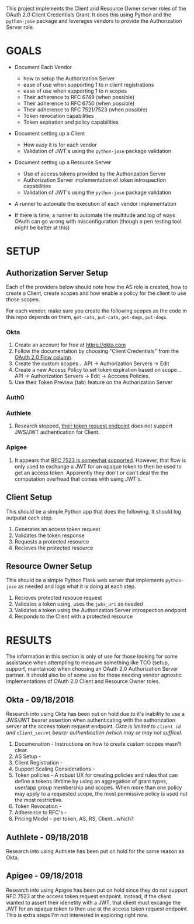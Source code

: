 This project implements the Client and Resource Owner server roles of the OAuth 2.0 Client Credentials Grant.  It does this using Python and the `python-jose` package and leverages vendors to provide the Authorization Server role.

# GOALS

- Document Each Vendor 
  - how to setup the Authorization Server
  - ease of use when supporting 1 to n client registrations
  - ease of use when supporting 1 to n scopes
  - Their adherence to RFC 6749 (when possible)
  - Their adherence to RFC 6750 (when possible)
  - Their adherence to RFC 7521/7523 (when possible)
  - Token revocation capabilities
  - Token expiration and policy capabilities

- Document setting up a Client
  - How easy it is for each vendor
  - Validation of JWT's using the `python-jose` package validation

- Document setting up a Resource Server
  - Use of access tokens provided by the Authorization Server
  - Authorization Server implementation of token introspection capabilities
  - Validation of JWT's using the `python-jose` package validation

- A runner to automate the execution of each vendor implementation
- If there is time, a runner to automate the multitude and log of ways OAuth can go wrong with misconfiguration (though a pen testing tool might be better at this)

# SETUP

## Authorization Server Setup
Each of the providers below should note how the AS role is created, how to create a Client, create scopes and how enable a policy for the client to use those scopes.

For each vendor, make sure you create the following scopes as the code in this repo depends on them, `get-cats`, `put-cats`, `get-dogs`, `put-dogs`. 

### Okta
1. Create an account for free at https://okta.com
1. Follow the documentation by choosing "Client Credentials" from the [OAuth 2.0 Flow column](https://developer.okta.com/authentication-guide/implementing-authentication/).
1. Create the custom scopes... API -> Authorization Servers -> Edit
1. Create a new Access Policy to set token expiration based on scope... API -> Authorization Servers -> Edit -> Acccess Policies.
1. Use their Token Preview (tab) feature on the Authorization Server

### Auth0
### Authlete
1. Research stopped, [their token request endpoint](https://docs.authlete.com/#token-endpoint) does not support JWS/JWT authentication for Client.
### Apigee
1. It appears that [RFC 7523 is somewhat supported](https://community.apigee.com/articles/35738/rfc7523-in-apigee-edge-exchanging-jwt-for-opaque-o.html). However, that flow is only used to exchange a JWT for an opaque token to then be used to get an access token.  Apparently they don't or can't deal the the computation overhead that comes with using JWT's. 

## Client Setup
This should be a simple Python app that does the following. It should log outputat each step.

1. Generates an access token request
1. Validates the token response
1. Requests a protected resource
1. Recieves the protected resource

## Resource Owner Setup
This should be a simple Python Flask web server that implements `python-jose` as needed and logs what it is doing at each step. 

1. Recieves protected resouce request
1. Validates a token using, uses the `jwks_uri` as needed
1. Validates a token using the Authorization Server introspection endpoint
1. Responds to the Client with a protected resource

# RESULTS
The information in this section is only of use for those looking for some assistance when attempting to measure something like TCO (setup, support, maintaince) when choosing an OAuth 2.0 Authorization Server partner.  It should also be of some use for those needing vendor agnostic implementations of OAuth 2.0 Client and Resource Owner roles.

## Okta - 09/18/2018
Research into using Okta has been put on hold due to it's inability to use a JWS/JWT bearer assertion when authenticating with the authorization server at the access token request endpoint.  *Okta is limited to `client_id` and `client_secret` bearer authentication (which may or may not suffice)*.

1. Documenation - Instructions on how to create custom scopes wasn't clear.
1. AS Setup -
1. Client Registration -
1. Support Scaling Considerations - 
1. Token policies - A robust UX for creating policies and rules that can define a tokens lifetime by using an aggregation of grant types, user/app group membership and scopes. When more than one policy may apply to a requested scope, the most permissive policy is used not the most restrictive. 
1. Token Revocation - 
1. Adherence to RFC's -
1. Pricing Model - per token, AS, RS, Client...which?

## Authlete - 09/18/2018
Research into using Authlete has been put on hold for the same reason as Okta.

## Apigee - 09/18/2018
Research into using Apigee has been put on hold since they do not support RFC 7523 at the access token request endpoint.  Instead, if the client wanted to assert their idenetity with a JWT, that client must excange the JWT for an opaque token to then use at the access token request endpoint. This is extra steps I'm not interested in exploring right now.

